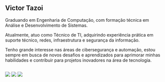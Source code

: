 ## Victor Tazoi

Graduando em Engenharia de Computação, com formação técnica em Análise e Desenvolvimento de Sistemas. 

Atualmente, atuo como Técnico de TI, adquirindo experiência prática em suporte técnico, redes, infraestrutura e segurança da informação.

Tenho grande interesse nas áreas de cibersegurança e automação, estou sempre em busca de novos desafios e aprendizados para aprimorar minhas habilidades e contribuir para projetos inovadores na área de tecnologia.

<!--
<div align="center">
  <a href="https://github.com/VictorTazoi">
  <img height="140em" src="https://github-readme-stats.vercel.app/api?username=VictorTazoi&show_icons=true&theme=dark&include_all_commits=true&count_private=true"/>
  <img height="140em" src="https://github-readme-stats.vercel.app/api/top-langs/?username=VictorTazoi&layout=compact&langs_count=7&theme=dark"/>
</div>

<div style="display: inline_block"><br>
    <img align="center" alt="Victor-HTML" height="30" width="40" src="https://raw.githubusercontent.com/devicons/devicon/master/icons/html5/html5-original.svg">
    <img align="center" alt="Victor-CSS" height="30" width="40" src="https://raw.githubusercontent.com/devicons/devicon/master/icons/css3/css3-original.svg">
    <img align="center" alt="Victor-Python" height="30" width="40" src="https://raw.githubusercontent.com/devicons/devicon/master/icons/python/python-original.svg">
    <img align="center" alt="Victor-Csharp" height="30" width="40" src="https://raw.githubusercontent.com/devicons/devicon/master/icons/csharp/csharp-original.svg">
    <img align="center" alt="Victor-Cpluplus" height="30" width="40" src="https://github.com/isocpp/logos/blob/master/cpp_logo.svg">
    <img align="center" alt="Victor-Cpluplus" width="40" src="https://logodownload.org/wp-content/uploads/2019/03/arduino-logo-0.png">
</div>
-->
  ##
 
<div> 
    <a href="https://instagram.com/victor_tazoi" target="_blank"><img src="https://img.shields.io/badge/%20-INSTAGRAM-343946?style=for-the-badge&logo=instagram&logoColor=3134AFFF" target="_blank"></a>
    <a href = "mailto:victortazoi@hotmail.com"><img src="https://img.shields.io/badge/-Hotmail-343946?style=for-the-badge&logo=gmail&logoColor=0072C6" target="_blank"></a>
    <a href="https://www.linkedin.com/in/victor-tazoi-37671a21b" target="_blank"><img src="https://img.shields.io/badge/-LinkedIn-343946?style=for-the-badge&logo=linkedin&logoColor=0E76A8" target="_blank"></a> 
</div>
